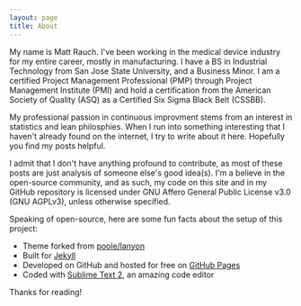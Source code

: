 ```yaml
---
layout: page
title: About
---
```

My name is Matt Rauch. I've been working in the medical device industry for my entire career, mostly in manufacturing. I have a BS in Industrial Technology from San Jose State University, and a Business Minor. I am a certified Project Management Professional (PMP) through Project Management Institute (PMI) and hold a certification from the American Society of Quality (ASQ) as a Certified Six Sigma Black Belt (CSSBB).

My professional passion in continuous improvment stems from an interest in statistics and lean philosphies. When I run into something interesting that I haven't already found on the internet, I try to write about it here. Hopefully you find my posts helpful.

I admit that I don't have anything profound to contribute, as most of these posts are just analysis of someone else's good idea(s). I'm a believe in the open-source community, and as such, my code on this site and in my GitHub repository is licensed under GNU Affero General Public License v3.0 (GNU AGPLv3), unless otherwise specified.


Speaking of open-source, here are some fun facts about the setup of this project:

* Theme forked from [poole/lanyon](https://github.com/poole/lanyon)
* Built for [Jekyll](http://jekyllrb.com)
* Developed on GitHub and hosted for free on [GitHub Pages](https://pages.github.com)
* Coded with [Sublime Text 2](http://sublimetext.com), an amazing code editor

Thanks for reading!
